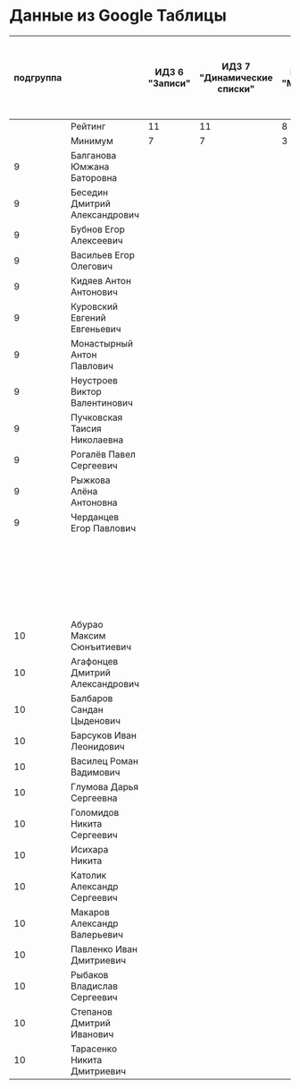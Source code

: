 # Данные из Google Таблицы

| подгруппа |  | ИДЗ 6 "Записи" | ИДЗ 7 "Динамические списки" | ИДЗ 8 "Модули" | ИДЗ 9 "Битовые маски в С++" | ИДЗ СУММА | КР 1 | КР 2 | Коллоквиум | 25.фев | 04.мар | 11.мар | 18.мар | 25.мар | 01.апр | 08.апр | Tue Apr 15 2025 00:00:00 GMT+1000 (Vladivostok Standard Time) | Tue Apr 22 2025 00:00:00 GMT+1000 (Vladivostok Standard Time) | Tue Apr 29 2025 00:00:00 GMT+1000 (Vladivostok Standard Time) | 06.май | 13.май | 20.май | 27.май | Tue Jun 03 2025 00:00:00 GMT+1000 (Vladivostok Standard Time) | Tue Jun 10 2025 00:00:00 GMT+1000 (Vladivostok Standard Time) | Tue Jun 17 2025 00:00:00 GMT+1000 (Vladivostok Standard Time) | Tue Jun 24 2025 00:00:00 GMT+1000 (Vladivostok Standard Time) | Tue Jul 01 2025 00:00:00 GMT+1000 (Vladivostok Standard Time) | Посещения | Общие задания | Конспект | Сумма баллов |
| --- | --- | --- | --- | --- | --- | --- | --- | --- | --- | --- | --- | --- | --- | --- | --- | --- | --- | --- | --- | --- | --- | --- | --- | --- | --- | --- | --- | --- | --- | --- | --- | --- |
|  | Рейтинг | 11 | 11 | 8 | 11 | 41 | 12 | 12 | 15 |  |  |  |  |  |  |  |  |  |  |  |  |  |  |  |  |  |  |  | 4 | 12 | 4 | 100 |
|  | Минимум | 7 | 7 | 3 | 7 | 24 | 8 | 8 | 9 |  |  |  |  |  |  |  |  |  |  |  |  |  |  |  |  |  |  |  | 3 | 7 | 2 | 61 |
| 9 | Балганова Юмжана Баторовна |  |  |  |  | 0 |  |  |  | 1 | 1 | 1 | 1 | 1 | 1 | 1 | 1 | 1 | 1 | 1 | 1 | 1 | 1 | 1 | 1 | 1 | 1 | 1 | 4 |  |  | 4 |
| 9 | Беседин Дмитрий Александрович |  |  |  |  | 0 |  |  |  | 1 | 1 | 1 | 0 |  |  |  |  |  |  |  |  |  |  |  |  |  |  |  | 0.8 |  |  | 0.8 |
| 9 | Бубнов Егор Алексеевич |  |  |  |  | 0 |  |  |  | 1 | 1 | 1 | 1 |  |  |  |  |  |  |  |  |  |  |  |  |  |  |  | 1 |  |  | 1 |
| 9 | Васильев Егор Олегович |  |  |  |  | 0 |  |  |  | 1 | 1 | 1 | 0 |  |  |  |  |  |  |  |  |  |  |  |  |  |  |  | 0.8 |  |  | 0.8 |
| 9 | Кидяев Антон Антонович |  |  |  |  | 0 |  |  |  | 1 | 1 | 1 | 0 |  |  |  |  |  |  |  |  |  |  |  |  |  |  |  | 0.8 |  |  | 0.8 |
| 9 | Куровский Евгений Евгеньевич |  |  |  |  | 0 |  |  |  | 1 | 1 | 0 | 1 |  |  |  |  |  |  |  |  |  |  |  |  |  |  |  | 0.8 |  |  | 0.8 |
| 9 | Монастырный Антон Павлович |  |  |  |  | 0 |  |  |  | 1 | 1 | 1 | 1 |  |  |  |  |  |  |  |  |  |  |  |  |  |  |  | 1 |  |  | 1 |
| 9 | Неустроев Виктор Валентинович |  |  |  |  | 0 |  |  |  | 1 | 1 | 0 | 0 |  |  |  |  |  |  |  |  |  |  |  |  |  |  |  | 0.6 |  |  | 0.6 |
| 9 | Пучковская Таисия Николаевна |  |  |  |  | 0 |  |  |  | 1 | 1 | 1 | 1 |  |  |  |  |  |  |  |  |  |  |  |  |  |  |  | 1 |  |  | 1 |
| 9 | Рогалёв Павел Сергеевич |  |  |  |  | 0 |  |  |  | 1 | 1 | 0 | 0 |  |  |  |  |  |  |  |  |  |  |  |  |  |  |  | 0.6 |  |  | 0.6 |
| 9 | Рыжкова Алёна Антоновна |  |  |  |  | 0 |  |  |  | 1 | 1 | 1 | 1 |  |  |  |  |  |  |  |  |  |  |  |  |  |  |  | 1 |  |  | 1 |
| 9 | Черданцев Егор Павлович |  |  |  |  | 0 |  |  |  | 1 | 1 | 1 | 1 |  |  |  |  |  |  |  |  |  |  |  |  |  |  |  | 1 |  |  | 1 |
|  |  |  |  |  |  |  |  |  |  | 22.фев | 01.мар | 15.мар | 22.мар | 29.мар | 05.апр | Sat Apr 12 2025 00:00:00 GMT+1000 (Vladivostok Standard Time) | Sat Apr 19 2025 00:00:00 GMT+1000 (Vladivostok Standard Time) | Sat Apr 26 2025 00:00:00 GMT+1000 (Vladivostok Standard Time) | 03.май | 10.май | 17.май | 24.май | 31.май | Sat Jun 07 2025 00:00:00 GMT+1000 (Vladivostok Standard Time) | Sat Jun 14 2025 00:00:00 GMT+1000 (Vladivostok Standard Time) | Sat Jun 21 2025 00:00:00 GMT+1000 (Vladivostok Standard Time) | Sat Jun 28 2025 00:00:00 GMT+1000 (Vladivostok Standard Time) | Sat Jul 05 2025 00:00:00 GMT+1000 (Vladivostok Standard Time) |  |  |  |  |
| 10 | Абурао Максим Сюнъитиевич |  |  |  |  | 0 |  |  |  | 1 | 1 |  |  |  |  |  |  |  |  |  |  |  |  |  |  |  |  |  | 0.6 |  |  | 0.6 |
| 10 | Агафонцев Дмитрий Александрович |  |  |  |  | 0 |  |  |  | 1 | 1 |  |  |  |  |  |  |  |  |  |  |  |  |  |  |  |  |  | 0.6 |  |  | 0.6 |
| 10 | Балбаров Сандан Цыденович |  |  |  |  | 0 |  |  |  | 0 | 0 |  |  |  |  |  |  |  |  |  |  |  |  |  |  |  |  |  | 0.2 |  |  | 0.2 |
| 10 | Барсуков Иван Леонидович |  |  |  |  | 0 |  |  |  | 1 | 1 |  |  |  |  |  |  |  |  |  |  |  |  |  |  |  |  |  | 0.6 |  |  | 0.6 |
| 10 | Василец Роман Вадимович |  |  |  |  | 0 |  |  |  | 1 | 1 |  |  |  |  |  |  |  |  |  |  |  |  |  |  |  |  |  | 0.6 |  |  | 0.6 |
| 10 | Глумова Дарья Сергеевна |  |  |  |  | 0 |  |  |  | 1 | 1 |  |  |  |  |  |  |  |  |  |  |  |  |  |  |  |  |  | 0.6 |  |  | 0.6 |
| 10 | Голомидов Никита Сергеевич |  |  |  |  | 0 |  |  |  | 1 | 1 | 1 |  |  |  |  |  |  |  |  |  |  |  |  |  |  |  |  | 0.8 |  |  | 0.8 |
| 10 | Исихара Никита |  |  |  |  | 0 |  |  |  | 1 | 1 |  |  |  |  |  |  |  |  |  |  |  |  |  |  |  |  |  | 0.6 |  |  | 0.6 |
| 10 | Католик Александр Сергеевич |  |  |  |  | 0 |  |  |  | 1 | 1 |  |  |  |  |  |  |  |  |  |  |  |  |  |  |  |  |  | 0.6 |  |  | 0.6 |
| 10 | Макаров Александр Валерьевич |  |  |  |  | 0 |  |  |  | 1 | 1 |  |  |  |  |  |  |  |  |  |  |  |  |  |  |  |  |  | 0.6 |  |  | 0.6 |
| 10 | Павленко Иван Дмитриевич |  |  |  |  | 0 |  |  |  | 1 | 1 |  |  |  |  |  |  |  |  |  |  |  |  |  |  |  |  |  | 0.6 |  |  | 0.6 |
| 10 | Рыбаков Владислав Сергеевич |  |  |  |  | 0 |  |  |  | 1 | 1 |  |  |  |  |  |  |  |  |  |  |  |  |  |  |  |  |  | 0.6 |  |  | 0.6 |
| 10 | Степанов Дмитрий Иванович |  |  |  |  | 0 |  |  |  | 1 | 1 |  |  |  |  |  |  |  |  |  |  |  |  |  |  |  |  |  | 0.6 |  |  | 0.6 |
| 10 | Тарасенко Никита Дмитриевич |  |  |  |  | 0 |  |  |  | 1 | 1 |  |  |  |  |  |  |  |  |  |  |  |  |  |  |  |  |  | 0.6 |  |  | 0.6 |
